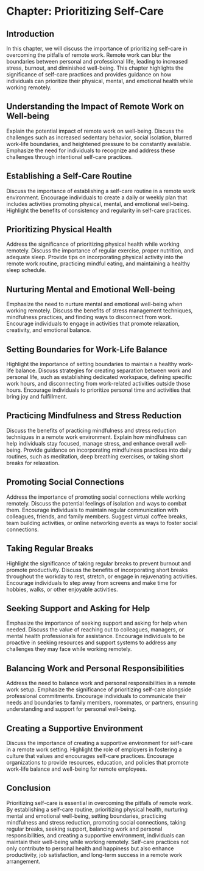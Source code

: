 Chapter: Prioritizing Self-Care
===============================

Introduction
------------

In this chapter, we will discuss the importance of prioritizing self-care in overcoming the pitfalls of remote work. Remote work can blur the boundaries between personal and professional life, leading to increased stress, burnout, and diminished well-being. This chapter highlights the significance of self-care practices and provides guidance on how individuals can prioritize their physical, mental, and emotional health while working remotely.

Understanding the Impact of Remote Work on Well-being
-----------------------------------------------------

Explain the potential impact of remote work on well-being. Discuss the challenges such as increased sedentary behavior, social isolation, blurred work-life boundaries, and heightened pressure to be constantly available. Emphasize the need for individuals to recognize and address these challenges through intentional self-care practices.

Establishing a Self-Care Routine
--------------------------------

Discuss the importance of establishing a self-care routine in a remote work environment. Encourage individuals to create a daily or weekly plan that includes activities promoting physical, mental, and emotional well-being. Highlight the benefits of consistency and regularity in self-care practices.

Prioritizing Physical Health
----------------------------

Address the significance of prioritizing physical health while working remotely. Discuss the importance of regular exercise, proper nutrition, and adequate sleep. Provide tips on incorporating physical activity into the remote work routine, practicing mindful eating, and maintaining a healthy sleep schedule.

Nurturing Mental and Emotional Well-being
-----------------------------------------

Emphasize the need to nurture mental and emotional well-being when working remotely. Discuss the benefits of stress management techniques, mindfulness practices, and finding ways to disconnect from work. Encourage individuals to engage in activities that promote relaxation, creativity, and emotional balance.

Setting Boundaries for Work-Life Balance
----------------------------------------

Highlight the importance of setting boundaries to maintain a healthy work-life balance. Discuss strategies for creating separation between work and personal life, such as establishing dedicated workspace, defining specific work hours, and disconnecting from work-related activities outside those hours. Encourage individuals to prioritize personal time and activities that bring joy and fulfillment.

Practicing Mindfulness and Stress Reduction
-------------------------------------------

Discuss the benefits of practicing mindfulness and stress reduction techniques in a remote work environment. Explain how mindfulness can help individuals stay focused, manage stress, and enhance overall well-being. Provide guidance on incorporating mindfulness practices into daily routines, such as meditation, deep breathing exercises, or taking short breaks for relaxation.

Promoting Social Connections
----------------------------

Address the importance of promoting social connections while working remotely. Discuss the potential feelings of isolation and ways to combat them. Encourage individuals to maintain regular communication with colleagues, friends, and family members. Suggest virtual coffee breaks, team building activities, or online networking events as ways to foster social connections.

Taking Regular Breaks
---------------------

Highlight the significance of taking regular breaks to prevent burnout and promote productivity. Discuss the benefits of incorporating short breaks throughout the workday to rest, stretch, or engage in rejuvenating activities. Encourage individuals to step away from screens and make time for hobbies, walks, or other enjoyable activities.

Seeking Support and Asking for Help
-----------------------------------

Emphasize the importance of seeking support and asking for help when needed. Discuss the value of reaching out to colleagues, managers, or mental health professionals for assistance. Encourage individuals to be proactive in seeking resources and support systems to address any challenges they may face while working remotely.

Balancing Work and Personal Responsibilities
--------------------------------------------

Address the need to balance work and personal responsibilities in a remote work setup. Emphasize the significance of prioritizing self-care alongside professional commitments. Encourage individuals to communicate their needs and boundaries to family members, roommates, or partners, ensuring understanding and support for personal well-being.

Creating a Supportive Environment
---------------------------------

Discuss the importance of creating a supportive environment for self-care in a remote work setting. Highlight the role of employers in fostering a culture that values and encourages self-care practices. Encourage organizations to provide resources, education, and policies that promote work-life balance and well-being for remote employees.

Conclusion
----------

Prioritizing self-care is essential in overcoming the pitfalls of remote work. By establishing a self-care routine, prioritizing physical health, nurturing mental and emotional well-being, setting boundaries, practicing mindfulness and stress reduction, promoting social connections, taking regular breaks, seeking support, balancing work and personal responsibilities, and creating a supportive environment, individuals can maintain their well-being while working remotely. Self-care practices not only contribute to personal health and happiness but also enhance productivity, job satisfaction, and long-term success in a remote work arrangement.
